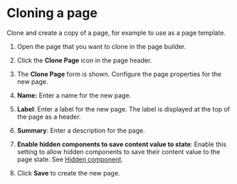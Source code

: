# Cloning a page

<head>
  <meta name="guidename" content="Flow"/>
  <meta name="context" content="GUID-8562c35c-439b-4955-854f-00d6620083df"/>
</head>


Clone and create a copy of a page, for example to use as a page template.

1.  Open the page that you want to clone in the page builder.

2.  Click the **Clone Page** icon in the page header.

3.  The **Clone Page** form is shown. Configure the page properties for the new page.

4.  **Name:** Enter a name for the new page.

5.  **Label**: Enter a label for the new page. The label is displayed at the top of the page as a header.

6.  **Summary**: Enter a description for the page.

7.  **Enable hidden components to save content value to state**: Enable this setting to allow hidden components to save their content value to the page state. See [Hidden component](/docs/Atomsphere/Flow/topics/flo-pages-components-hidden_fa4bae96-152a-431d-9e00-d480d87bd02c.md).

8.  Click **Save** to create the new page.